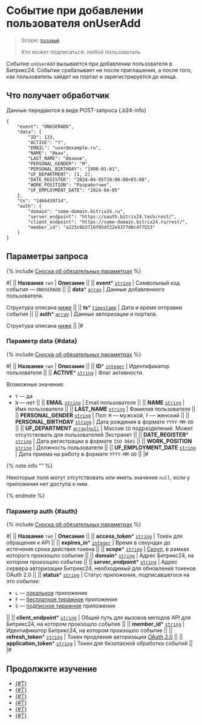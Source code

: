 # Событие при добавлении пользователя onUserAdd

> Scope: [`базовый`](../../scopes/permissions.md)
>
> Кто может подписаться: любой пользователь

Событие `onUserAdd` вызывается при добавлении пользователя в Битрикс24. Событие срабатывает не после приглашения, а после того, как пользователь зайдет на портал и зарегистрируется до конца.

## Что получает обработчик

Данные передаются в виде POST-запроса {.b24-info}

```
{
    "event": "ONUSERADD",
    "data": {
        "ID": 123,
        "ACTIVE": "Y",
        "EMAIL": "user@example.ru",
        "NAME": "Иван",
        "LAST_NAME": "Иванов",
        "PERSONAL_GENDER": "M",
        "PERSONAL_BIRTHDAY": "1990-01-01",
        "UF_DEPARTMENT": [1, 2],
        "DATE_REGISTER": "2024-04-05T10:00:00+03:00",
        "WORK_POSITION": "Разработчик",
        "UF_EMPLOYMENT_DATE": "2024-04-05"
    },
    "ts": "1466439714",
    "auth": {
        "domain": "some-domain.bitrix24.ru",
        "server_endpoint": "https://oauth.bitrix24.tech/rest/", 
        "client_endpoint": "https://some-domain.bitrix24.ru/rest/", 
        "member_id": "a223c6b3710f85df22e9377d6c4f7553"
    }
}
```

## Параметры запроса

{% include [Сноска об обязательных параметрах](../../../_includes/required.md) %}

#|
|| **Название**
`тип` | **Описание** ||
|| **event***
[`string`](../../data-types.md) | Символьный код события — `ONUSERADD` ||
|| **data***
[`array`](../../data-types.md) | Данные добавленного пользователя.

Структура описана [ниже](#data) ||
|| **ts***
[`timestamp`](../../data-types.md) | Дата и время отправки события ||
|| **auth***
[`array`](../../data-types.md) | Данные авторизации и портала.

Структура описана [ниже](#auth) ||
|#

### Параметр data {#data}

{% include [Сноска об обязательных параметрах](../../../_includes/required.md) %}

#|
|| **Название**
`тип` | **Описание** ||
|| **ID***
[`integer`](../../data-types.md) | Идентификатор пользователя ||
|| **ACTIVE***
[`string`](../../data-types.md) | Флаг активности.

Возможные значения:
- `Y` — да
- `N` — нет ||
|| **EMAIL**
[`string`](../../data-types.md) | Email пользователя ||
|| **NAME**
[`string`](../../data-types.md) | Имя пользователя ||
|| **LAST_NAME**
[`string`](../../data-types.md) | Фамилия пользователя ||
|| **PERSONAL_GENDER**
[`string`](../../data-types.md) | Пол: `M` — мужской, `F` — женский ||
|| **PERSONAL_BIRTHDAY**
[`string`](../../data-types.md) | Дата рождения в формате `YYYY-MM-DD` ||
|| **UF_DEPARTMENT**
[`array`](../../data-types.md)\|[`null`](../../data-types.md) | Массив `ID` подразделений. Может отсутствовать для пользователей Экстранет ||
|| **DATE_REGISTER***
[`string`](../../data-types.md) | Дата регистрации в формате `ISO 8601` ||
|| **WORK_POSITION**
[`string`](../../data-types.md) | Должность пользователя ||
|| **UF_EMPLOYMENT_DATE**
[`string`](../../data-types.md) | Дата приема на работу в формате `YYYY-MM-DD` ||
|#

{% note info "" %}

Некоторые поля могут отсутствовать или иметь значение `null`, если у приложения нет доступа к ним.

{% endnote %}

### Параметр auth {#auth}

{% include [Сноска об обязательных параметрах](../../../_includes/required.md) %}

#|
|| **Название**
`тип` | **Описание** ||
|| **access_token***
[`string`](../../data-types.md) |  Токен для обращения к API ||
|| **expires_in***
[`integer`](../../data-types.md) | Время в секундах до истечения срока действия токена ||
|| **scope***
[`string`](../../data-types.md) | [Скоуп](../../scopes/permissions.md), в рамках которого произошло событие ||
|| **domain***
[`string`](../../data-types.md) | Адрес Битрикс24, на котором произошло событие ||
|| **server_endpoint***
[`string`](../../data-types.md) | Адрес сервера авторизации Битрикс24, необходимый для обновления токенов OAuth 2.0 ||
|| **status***
[`string`](../../data-types.md) | Статус приложения, подписавшегося на это событие:

- `L` — [локальное](../../../local-integrations/local-apps.md) приложение
- `F` — [бесплатное тиражное](../../../market/index.md) приложение
- `S` — [подписное тиражное](../../../market/monetization/index.md) приложение

||
|| **client_endpoint***
[`string`](../../data-types.md) | Общий путь для вызовов методов API для Битрикс24, на котором произошло событие ||
|| **member_id***
[`string`](../../data-types.md) | Идентификатор Битрикс24, на котором произошло событие ||
|| **refresh_token***
[`string`](../../data-types.md) | Токен продления авторизации [OAuth 2.0](../../../settings/oauth/index.md) ||
|| **application_token***
[`string`](../../data-types.md) | Токен для безопасной обработки событий ||
|#

## Продолжите изучение

- [{#T}](../../events/index.md)
- [{#T}](../../events/event-bind.md)
- [{#T}](./on-app-install.md)
- [{#T}](./on-app-payment.md)
- [{#T}](./on-app-method-confirm.md)
- [{#T}](./on-app-uninstall.md)